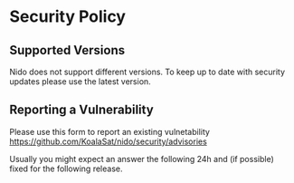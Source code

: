 # Security Policy
## Supported Versions

Nido does not support different versions. To keep up to date with security updates please use the latest version.

## Reporting a Vulnerability

Please use this form to report an existing vulnetability https://github.com/KoalaSat/nido/security/advisories

Usually you might expect an answer the following 24h and (if possible) fixed for the following release.
